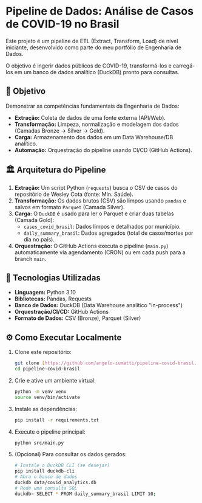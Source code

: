 # Pipeline de Dados: Análise de Casos de COVID-19 no Brasil

Este projeto é um pipeline de ETL (Extract, Transform, Load) de nível iniciante, 
desenvolvido como parte do meu portfólio de Engenharia de Dados. 

O objetivo é ingerir dados públicos de COVID-19, transformá-los e carregá-los 
em um banco de dados analítico (DuckDB) pronto para consultas.

## 🎯 Objetivo

Demonstrar as competências fundamentais da Engenharia de Dados:
- **Extração:** Coleta de dados de uma fonte externa (API/Web).
- **Transformação:** Limpeza, normalização e modelagem dos dados (Camadas Bronze -> Silver -> Gold).
- **Carga:** Armazenamento dos dados em um Data Warehouse/DB analítico.
- **Automação:** Orquestração do pipeline usando CI/CD (GitHub Actions).

## 🏛️ Arquitetura do Pipeline

1.  **Extração:** Um script Python (`requests`) busca o CSV de casos do repositório de Wesley Cota (fonte: Min. Saúde).
2.  **Transformação:** Os dados brutos (CSV) são limpos usando `pandas` e salvos em formato `Parquet` (Camada Silver).
3.  **Carga:** O `DuckDB` é usado para ler o Parquet e criar duas tabelas (Camada Gold):
    - `cases_covid_brasil`: Dados limpos e detalhados por município.
    - `daily_summary_brasil`: Dados agregados (total de casos/mortes por dia no país).
4.  **Orquestração:** O GitHub Actions executa o pipeline (`main.py`) automaticamente via agendamento (CRON) ou em cada push para a branch `main`.

## 🚀 Tecnologias Utilizadas

- **Linguagem:** Python 3.10
- **Bibliotecas:** Pandas, Requests
- **Banco de Dados:** DuckDB (Data Warehouse analítico "in-process")
- **Orquestração/CI/CD:** GitHub Actions
- **Formato de Dados:** CSV (Bronze), Parquet (Silver)

## ⚙️ Como Executar Localmente

1.  Clone este repositório:
    ```bash
    git clone [https://github.com/angelo-iumatti/pipeline-covid-brasil.git](https://github.com/angelo-iumatti/pipeline-covid-brasil.git)
    cd pipeline-covid-brasil
    ```

2.  Crie e ative um ambiente virtual:
    ```bash
    python -m venv venv
    source venv/bin/activate
    ```

3.  Instale as dependências:
    ```bash
    pip install -r requirements.txt
    ```

4.  Execute o pipeline principal:
    ```bash
    python src/main.py
    ```

5.  (Opcional) Para consultar os dados gerados:
    ```bash
    # Instale o DuckDB CLI (se desejar)
    pip install duckdb-cli
    # Abra o banco de dados
    duckdb data/covid_analytics.db
    # Rode uma consulta SQL
    duckdb> SELECT * FROM daily_summary_brasil LIMIT 10;
    ```